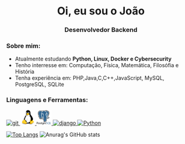 
<h1 align="center">Oi, eu sou o João</h1>
<h3 align="center">Desenvolvedor Backend</h3>

<h3 align="left">Sobre mim:</h3>

- Atualmente estudando **Python, Linux, Docker e Cybersecurity**
- Tenho interresse em: Computação, Física, Matemática, Filosófia e História 
- Tenha experiência em: PHP,Java,C,C++,JavaScript, MySQL, PostgreSQL, SQLite

<h3 align="left">Linguagens e Ferramentas:</h3>
<p align="left">
  <a href="https://git-scm.com/" target="_blank" rel="noreferrer"> <img src="https://www.vectorlogo.zone/logos/git-scm/git-scm-icon.svg" alt="git" width="40" height="40"/> </a> 
  <a href="https://www.linux.org/" target="_blank" rel="noreferrer"> <img src="https://raw.githubusercontent.com/devicons/devicon/master/icons/linux/linux-original.svg" alt="linux" width="40" height="40"/> </a> 
  <a href="https://www.postgresql.org" target="_blank" rel="noreferrer"> <img src="https://raw.githubusercontent.com/devicons/devicon/master/icons/postgresql/postgresql-original-wordmark.svg" alt="postgresql" width="40" height="40"/> </a>  
  <a href="https://www.djangoproject.com/" target="_blank" rel="noreferrer"> <img src="https://www.vectorlogo.zone/logos/djangoproject/djangoproject-icon.svg" alt="django" width="40" height="40"/> </a> 
  <a href="https://www.python.org/" target="_blank" rel="noreferrer"> <img src="https://www.vectorlogo.zone/logos/python/python-icon.svg" alt="Python" width="40" height="40"/> </a>
</p>

[![Top Langs](https://github-readme-stats.vercel.app/api/top-langs/?username=BR-Jv&theme=ocean_dark&layout=compact)](https://github.com/BR-Jv/github-readme-stats)
![Anurag's GitHub stats](https://github-readme-stats.vercel.app/api?username=BR-Jv&theme=ocean_dark&show_icons=true)


<!--
 <a href="https://www.w3schools.com/cpp/" target="_blank" rel="noreferrer"> <img src="https://raw.githubusercontent.com/devicons/devicon/master/icons/cplusplus/cplusplus-original.svg" alt="cplusplus" width="40" height="40"/> </a> 
 <a href="https://www.java.com" target="_blank" rel="noreferrer"> <img src="https://raw.githubusercontent.com/devicons/devicon/master/icons/java/java-original.svg" alt="java" width="40" height="40"/> </a> 
 <a href="https://www.php.net" target="_blank" rel="noreferrer"> <img src="https://raw.githubusercontent.com/devicons/devicon/master/icons/php/php-original.svg" alt="php" width="40" height="40"/> </a> 
-->
